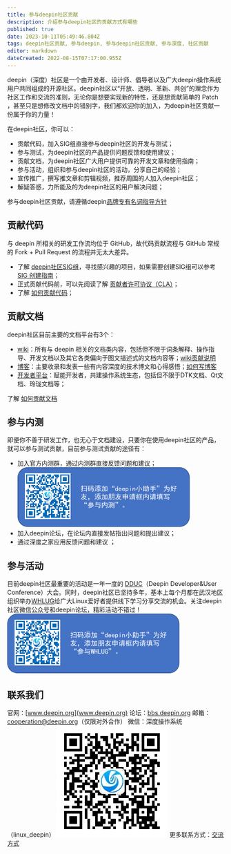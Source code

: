 ```yaml
---
title: 参与deepin社区贡献
description: 介绍参与deepin社区的贡献方式有哪些
published: true
date: 2023-10-11T05:49:46.804Z
tags: deepin社区贡献, 参与deepin, 参与deepin社区贡献, 参与深度, 社区贡献
editor: markdown
dateCreated: 2022-08-15T07:17:00.955Z
---
```


deepin（深度）社区是一个由开发者、设计师、倡导者以及广大deepin操作系统用户共同组成的开源社区。deepin社区以“开放、透明、革新、共创”的理念作为社区工作和交流的准则，无论你是想要实现新的特性，还是想贡献简单的 Patch ，甚至只是想修改文档中的错别字，我们都欢迎你的加入，为deepin社区贡献一份属于你的力量！

在deepin社区，你可以：
- 贡献代码，加入SIG组直接参与deepin社区的开发与测试；
- 参与测试，为deepin社区的产品提供问题反馈和使用建议；
- 贡献文档，为deepin社区广大用户提供可靠的开发文章和使用指南；
- 参与活动，组织和参与deepin社区的活动，分享自己的经验；
- 宣传推广，撰写推文章和剪辑视频，推荐周围的人加入deepin社区；
- 解疑答惑，力所能及的为deepin社区的用户解决问题；

参与deepin社区贡献，请遵循deepin[品牌专有名词指导方针](/zh/03_技术规范/01_文档规范/品牌专有名词指导方针)

## 贡献代码
与 deepin 所相关的研发工作流均位于 GitHub，故代码贡献流程与 GitHub 常规的 Fork + Pull Request 的流程并无太大差异。
- 了解 [deepin社区SIG组](https://www.deepin.org/index/docs/sig/sig/LISTS)，寻找感兴趣的项目，如果需要创建SIG组可以参考 [SIG 创建指南](https://www.deepin.org/index/docs/sig/sig/README.zh_CN)；
- 正式贡献代码前，可以先阅读了解 [贡献者许可协议（CLA）](https://wiki.deepin.org/zh/03_%E6%8A%80%E6%9C%AF%E8%A7%84%E8%8C%83/01_%E6%96%87%E6%A1%A3%E8%A7%84%E8%8C%83/%E8%B4%A1%E7%8C%AE%E8%AE%B8%E5%8F%AF%E5%8D%8F%E8%AE%AE)；
- 了解 [如何贡献代码](/zh/05_HOW-TO/06_参与deepin贡献相关/如何贡献代码)；

## 贡献文档
deepin社区目前主要的文档平台有3个：
- [wiki](https://wiki.deepin.org/)：所有与 deepin 相关的文档类内容，包括但不限于词条解释、操作指导、开发文档以及其它各类偏向于图文描述式的文档内容等；[wiki贡献说明](https://wiki.deepin.org/zh/00_wiki/02_wiki%E7%BC%96%E8%BE%91%E8%A7%84%E5%88%99%E8%AF%B4%E6%98%8E)
- [博客](https://blog.deepin.org/)：主要收录和发表一些有内容深度的技术博文和心得感悟；[如何写博客](https://blog.deepin.org/about/)
- [开发者平台](https://docs.deepin.org/)：赋能开发者，共建操作系统生态，包括但不限于DTK文档、Qt文档、玲珑文档等；

了解 [如何贡献文档](/zh/05_HOW-TO/06_参与deepin贡献相关/如何贡献文档)

## 参与内测
即便你不善于研发工作，也无心于文档建设，只要你在使用deepin社区的产品，就可以参与测试贡献，目前参与测试贡献的途径有：
- 加入官方内测群，通过内测群直接反馈问题和建议；
![img-20230906163238.png](/06_关于Deepin/img-20230906163238.png)
- 加入deepin论坛，在论坛内直接发帖指出问题和提出建议；
- 通过深度之家应用反馈问题和建议 ；

## 参与活动
目前deepin社区最重要的活动是一年一度的 [DDUC](/zh/06_关于Deepin/Deepin活动/DDUC)（Deepin Developer&User Conference）大会。同时，deepin社区已坚持多年，基本上每个月都在武汉地区组织举办[WHLUG](https://www.deepin.org/zh/category/whlug-news/)给广大Linux爱好者提供线下学习分享交流的机会。关注deepin社区微信公众号和deepin论坛，精彩活动不错过！
![img-20230906163455.png](/06_关于Deepin/img-20230906163455.png)

## 联系我们
官网：[www.deepin.org](www.deepin.org)
论坛：[bbs.deepin.org](bbs.deepin.org)
邮箱：cooperation@deepin.org（仅限对外合作）
微信：深度操作系统（linux_deepin）
![微信公众号.jpg](/06_关于Deepin/微信公众号.jpg)
更多联系方式：[交流方式](/zh/06_关于Deepin/Deepin社区/交流方式)

